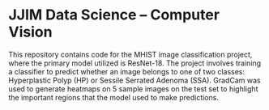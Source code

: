 # JJIM Data Science – Computer Vision

This repository contains code for the MHIST image classification project, where the primary model utilized is ResNet-18. The project involves training a classifier to predict whether an image belongs to one of two classes: Hyperplastic Polyp (HP) or Sessile Serrated Adenoma (SSA). GradCam was used to generate heatmaps on 5 sample images on the test set to highlight the important regions that the model used to make predictions.
